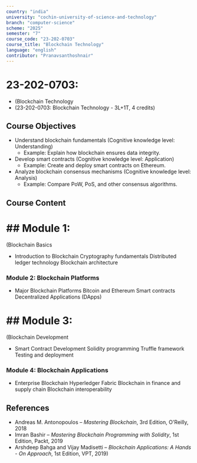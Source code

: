 ```yaml
---
country: "india"
university: "cochin-university-of-science-and-technology"
branch: "computer-science"
scheme: "2025"
semester: "7"
course_code: "23-202-0703"
course_title: "Blockchain Technology"
language: "english"
contributor: "Pranavsanthoshnair"
---
```


# 23-202-0703: 
  - (Blockchain Technology
  - (23-202-0703: Blockchain Technology - 3L+1T, 4 credits)
## Course Objectives

* Understand blockchain fundamentals (Cognitive knowledge level: Understanding)
    - Example: Explain how blockchain ensures data integrity.
* Develop smart contracts (Cognitive knowledge level: Application)
    - Example: Create and deploy smart contracts on Ethereum.
* Analyze blockchain consensus mechanisms (Cognitive knowledge level: Analysis)
    - Example: Compare PoW, PoS, and other consensus algorithms.

## Course Content
# ## Module 1:
  (Blockchain Basics

* Introduction to Blockchain
  Cryptography fundamentals
  Distributed ledger technology
  Blockchain architecture

### Module 2: Blockchain Platforms
* Major Blockchain Platforms
  Bitcoin and Ethereum
  Smart contracts
  Decentralized Applications (DApps)
# ## Module 3:
  (Blockchain Development

* Smart Contract Development
  Solidity programming
  Truffle framework
  Testing and deployment

### Module 4: Blockchain Applications
* Enterprise Blockchain
  Hyperledger Fabric
  Blockchain in finance and supply chain
  Blockchain interoperability

## References

* Andreas M. Antonopoulos – *Mastering Blockchain*, 3rd Edition, O'Reilly, 2018
* Imran Bashir – *Mastering Blockchain Programming with Solidity*, 1st Edition, Packt, 2019
* Arshdeep Bahga and Vijay Madisetti – *Blockchain Applications: A Hands - On Approach*, 1st Edition, VPT, 2019)

